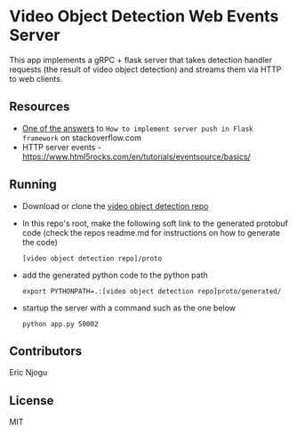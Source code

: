 # Video Object Detection Web Events Server
This app implements a gRPC + flask server that takes detection handler requests (the result of video object detection) and streams them via HTTP to web clients.

## Resources
- [One of the answers](https://stackoverflow.com/a/12236019/315385) to `How to implement server push in Flask framework` on stackoverflow.com
- HTTP server events - https://www.html5rocks.com/en/tutorials/eventsource/basics/

## Running
- Download or clone the [video object detection repo](https://github.com/kunadawa/video-object-detection)
- In this repo's root, make the following soft link to the generated protobuf code (check the repos readme.md for instructions on how to generate the code)
 
  `[video object detection repo]/proto`
- add the generated python code to the python path

   `export PYTHONPATH=.:[video object detection repo]proto/generated/`
- startup the server with a command such as the one below
 
  `python app.py 50002`

## Contributors
Eric Njogu

## License
MIT